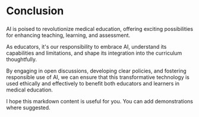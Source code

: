 # Conclusion

###

AI is poised to revolutionize medical education, offering exciting possibilities for enhancing teaching, learning, and assessment.

As educators, it's our responsibility to embrace AI, understand its capabilities and limitations, and shape its integration into the curriculum thoughtfully.

By engaging in open discussions, developing clear policies, and fostering responsible use of AI, we can ensure that this transformative technology is used ethically and effectively to benefit both educators and learners in medical education.

I hope this markdown content is useful for you. You can add demonstrations where suggested.
